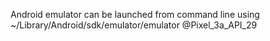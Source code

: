 Android emulator can be launched from command line using
~/Library/Android/sdk/emulator/emulator @Pixel_3a_API_29
